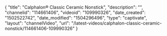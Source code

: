 {
    "title": "Calphalon&reg; Classic Ceramic Nonstick",
    "description": "",
    "channelid": "114661406",
    "videoid": "109990326",
    "date_created": "1502522742",
    "date_modified": "1504296496",
    "type": "captivate",
    "layout": "channelVideo",
    "url": "\/latest-videos\/calphalon-classic-ceramic-nonstick\/114661406-109990326"
}
